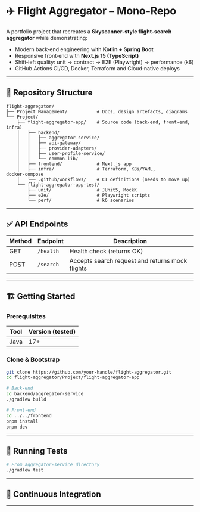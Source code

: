 # ✈️ Flight Aggregator – Mono‑Repo

A portfolio project that recreates a **Skyscanner‑style flight‑search aggregator** while demonstrating:

* Modern back‑end engineering with **Kotlin + Spring Boot**
* Responsive front‑end with **Next.js 15 (TypeScript)**
* Shift‑left quality: unit → contract → E2E (Playwright) → performance (k6)
* GitHub Actions CI/CD, Docker, Terraform and Cloud‑native deploys

---

## 📁 Repository Structure

```
flight-aggregator/
├── Project Management/           # Docs, design artefacts, diagrams
└── Project/
    ├── flight-aggregator-app/    # Source code (back‑end, front‑end, infra)
    │   ├── backend/
    │   │   ├── aggregator-service/
    │   │   ├── api-gateway/
    │   │   ├── provider-adapters/
    │   │   ├── user-profile-service/
    │   │   └── common-lib/
    │   ├── frontend/             # Next.js app
    │   ├── infra/                # Terraform, K8s/YAML, docker‑compose
    │   └── .github/workflows/    # CI definitions (needs to move up)
    └── flight-aggregator-app-test/
        ├── unit/                 # JUnit5, MockK
        ├── e2e/                  # Playwright scripts
        └── perf/                 # k6 scenarios
```

---

## ✅ API Endpoints

| Method | Endpoint       | Description              |
|--------|----------------|--------------------------|
| GET    | `/health`      | Health check (returns OK)|
| POST   | `/search`      | Accepts search request and returns mock flights |

---

## 🏗️ Getting Started

### Prerequisites

| Tool         | Version (tested) |
|--------------|------------------|
| Java         | 17+              |


### Clone & Bootstrap

```bash
git clone https://github.com/your-handle/flight-aggregator.git
cd flight-aggregator/Project/flight-aggregator-app

# Back‑end
cd backend/aggregator-service
./gradlew build

# Front‑end
cd ../../frontend
pnpm install
pnpm dev
```

---

## 🧪 Running Tests

```bash
# From aggregator-service directory
./gradlew test
```

---

## 🔄 Continuous Integration

---
